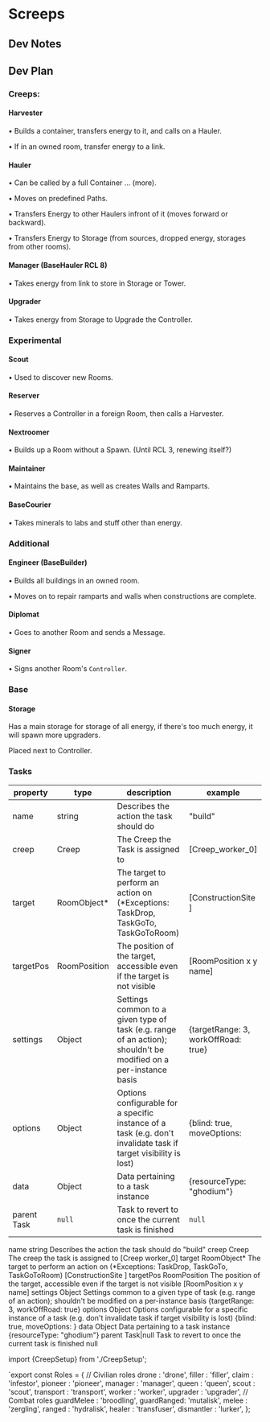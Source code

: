 # Screeps

## Dev Notes

## Dev Plan
### Creeps:

#### Harvester

•	Builds a container, transfers energy to it, and calls on a Hauler.

•	If in an owned room, transfer energy to a link.

#### Hauler

•	Can be called by a full Container … (more).

•	Moves on predefined Paths.

•	Transfers Energy to other Haulers infront of it (moves forward or backward).

•	Transfers Energy to Storage (from sources, dropped energy, storages from other rooms).

#### Manager (BaseHauler RCL 8)

• Takes energy from link to store in Storage or Tower.

#### Upgrader

• Takes energy from Storage to Upgrade the Controller.

### Experimental

#### Scout

• Used to discover new Rooms.

#### Reserver

• Reserves a Controller in a foreign Room, then calls a Harvester.

#### Nextroomer

• Builds up a Room without a Spawn. (Until RCL 3, renewing itself?)

#### Maintainer

• Maintains the base, as well as creates Walls and Ramparts.

#### BaseCourier

• Takes minerals to labs and stuff other than energy.

### Additional

#### Engineer (BaseBuilder)

• Builds all buildings in an owned room.

• Moves on to repair ramparts and walls when constructions are complete.

#### Diplomat

• Goes to another Room and sends a Message.

#### Signer

• Signs another Room's `Controller`.

### Base

#### Storage

Has a main storage for storage of all energy, if there's too much energy, it will spawn more upgraders.

Placed next to Controller.

### Tasks

| property 		| type 			| description 	| example		|
| ------------- | ------------- | -------------------------------------------------	| -------------------------	|
| name 			| string 		| Describes the action the task should do			| "build" 					|
| creep 		| Creep 		| The Creep the Task is assigned to		 			| [Creep_worker_0]			|
| target 		| RoomObject* 	| The target to perform an action on (*Exceptions: TaskDrop, TaskGoTo, TaskGoToRoom) | [ConstructionSite <id>] |
| targetPos 	| RoomPosition	| The position of the target, accessible even if the target is not visible | [RoomPosition x y name] |
| settings 		| Object 		| Settings common to a given type of task (e.g. range of an action); shouldn't be modified on a per-instance basis | {targetRange: 3, workOffRoad: true} |
| options 		| Object 		| Options configurable for a specific instance of a task (e.g. don't invalidate task if target visibility is lost) | {blind: true, moveOptions: <options> |
| data 			| Object 		| Data pertaining to a task instance 				| {resourceType: "ghodium"}	|
| parent Task 	| `null` 	| Task to revert to once the current task is finished 	| `null` 					|

name	string	Describes the action the task should do	"build"
creep	Creep	The creep the task is assigned to	[Creep worker_0]
target	RoomObject*	The target to perform an action on (*Exceptions: TaskDrop, TaskGoTo, TaskGoToRoom)	[ConstructionSite <id>]
targetPos	RoomPosition	The position of the target, accessible even if the target is not visible	[RoomPosition x y name]
settings	Object	Settings common to a given type of task (e.g. range of an action); shouldn't be modified on a per-instance basis	{targetRange: 3, workOffRoad: true}
options	Object	Options configurable for a specific instance of a task (e.g. don't invalidate task if target visibility is lost)	{blind: true, moveOptions: <options>}
data	Object	Data pertaining to a task instance	{resourceType: "ghodium"}
parent	Task|null	Task to revert to once the current task is finished	null
  
  import {CreepSetup} from './CreepSetup';

`export const Roles = {
	// Civilian roles
	drone      : 'drone',
	filler     : 'filler',
	claim      : 'infestor',
	pioneer    : 'pioneer',
	manager    : 'manager',
	queen      : 'queen',
	scout      : 'scout',
	transport  : 'transport',
	worker     : 'worker',
	upgrader   : 'upgrader',
	// Combat roles
	guardMelee : 'broodling',
	guardRanged: 'mutalisk',
	melee      : 'zergling',
	ranged     : 'hydralisk',
	healer     : 'transfuser',
	dismantler : 'lurker',
};
